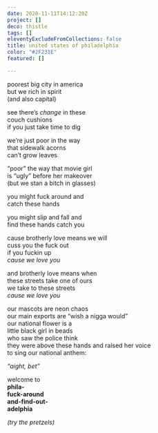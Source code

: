 ```yaml
---
date: 2020-11-11T14:12:20Z
project: []
deco: thistle
tags: []
eleventyExcludeFromCollections: false
title: united states of philadelphia
color: "#2F231E"
featured: []

---
```

poorest big city in america  
but we rich in spirit  
(and also capital)

see there’s _change_ in these  
couch cushions  
if you just take time to dig

we’re just poor in the way  
that sidewalk acorns  
can’t grow leaves

“poor” the way that movie girl  
is “ugly” before her makeover  
(but we stan a bitch in glasses)

you might fuck around and  
catch these hands

you might slip and fall and  
find these hands catch you

cause brotherly love means we will  
cuss you the fuck out  
if you fuckin up  
_cause we love you_

and brotherly love means when  
these streets take one of ours  
we take to these streets  
_cause we love you_

our mascots are neon chaos  
our main exports are “wish a nigga would”  
our national flower is a  
little black girl in beads  
who saw the police think  
they were above these hands
and raised her voice  
to sing our national anthem:

_“aight, bet”_

welcome to  
**phila-  
fuck-around  
and-find-out-  
adelphia**

_(try the pretzels)_